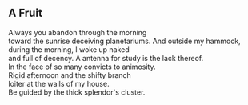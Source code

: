 A Fruit
-------
Always you abandon through the morning  
toward the sunrise deceiving planetariums. And outside my hammock, during the morning, I woke up naked  
and full of decency. A antenna for study is the lack thereof.  
In the face of so many convicts to animosity.  
Rigid afternoon and the shifty branch  
loiter at the walls of my house.  
Be guided by the thick splendor's cluster.  
